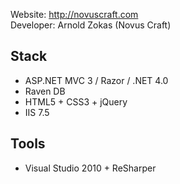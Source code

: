 Website: http://novuscraft.com  
Developer: Arnold Zokas (Novus Craft)

## Stack
* ASP.NET MVC 3 / Razor / .NET 4.0
* Raven DB
* HTML5 + CSS3 + jQuery
* IIS 7.5

## Tools
* Visual Studio 2010 + ReSharper
